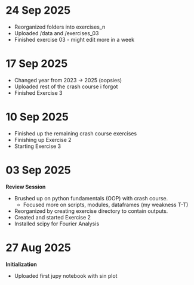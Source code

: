 # 24 Sep 2025
- Reorganized folders into exercises_n
- Uploaded /data and /exercises_03
- Finished exercise 03 - might edit more in a week

# 17 Sep 2025
- Changed year from 2023 -> 2025 (oopsies)
- Uploaded rest of the crash course i forgot
- Finished Exercise 3

# 10 Sep 2025
- Finished up the remaining crash course exercises
- Finishing up Exercise 2
- Starting Exercise 3

# 03 Sep 2025
**Review Session**
- Brushed up on python fundamentals (OOP) with crash course.
    - Focused more on scripts, modules, dataframes (my weakness T-T) 
- Reorganized by creating exercise directory to contain outputs.
- Created and started Exercise 2
- Installed scipy for Fourier Analysis

# 27 Aug 2025
**Initialization**
- Uploaded first jupy notebook with sin plot
